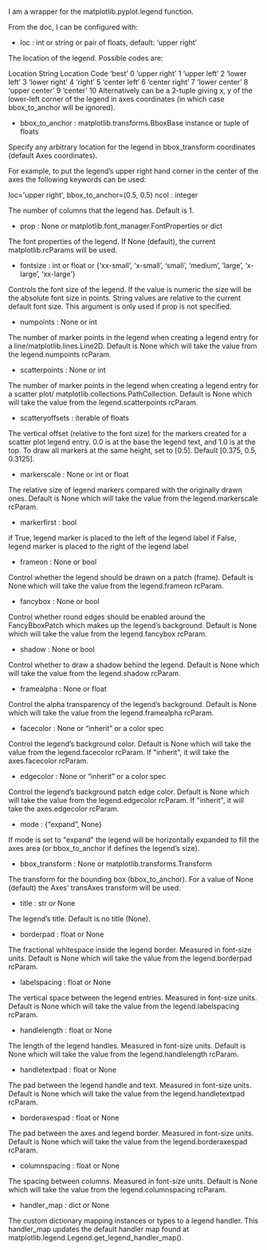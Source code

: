 I am a wrapper for the matplotlib.pyplot.legend function.

From the doc, I can be configured with:
- loc : int or string or pair of floats, default: ‘upper right’

The location of the legend. Possible codes are:

Location String	Location Code
‘best’	0
‘upper right’	1
‘upper left’	2
‘lower left’	3
‘lower right’	4
‘right’	5
‘center left’	6
‘center right’	7
‘lower center’	8
‘upper center’	9
‘center’	10
Alternatively can be a 2-tuple giving x, y of the lower-left corner of the legend in axes coordinates (in which case bbox_to_anchor will be ignored).

- bbox_to_anchor : matplotlib.transforms.BboxBase instance or tuple of floats

Specify any arbitrary location for the legend in bbox_transform coordinates (default Axes coordinates).

For example, to put the legend’s upper right hand corner in the center of the axes the following keywords can be used:

loc='upper right', bbox_to_anchor=(0.5, 0.5)
ncol : integer

The number of columns that the legend has. Default is 1.

- prop : None or matplotlib.font_manager.FontProperties or dict

The font properties of the legend. If None (default), the current matplotlib.rcParams will be used.

- fontsize : int or float or {‘xx-small’, ‘x-small’, ‘small’, ‘medium’, ‘large’, ‘x-large’, ‘xx-large’}

Controls the font size of the legend. If the value is numeric the size will be the absolute font size in points. String values are relative to the current default font size. This argument is only used if prop is not specified.

- numpoints : None or int

The number of marker points in the legend when creating a legend entry for a line/matplotlib.lines.Line2D. Default is None which will take the value from the legend.numpoints rcParam.

- scatterpoints : None or int

The number of marker points in the legend when creating a legend entry for a scatter plot/ matplotlib.collections.PathCollection. Default is None which will take the value from the legend.scatterpoints rcParam.

- scatteryoffsets : iterable of floats

The vertical offset (relative to the font size) for the markers created for a scatter plot legend entry. 0.0 is at the base the legend text, and 1.0 is at the top. To draw all markers at the same height, set to [0.5]. Default [0.375, 0.5, 0.3125].

- markerscale : None or int or float

The relative size of legend markers compared with the originally drawn ones. Default is None which will take the value from the legend.markerscale rcParam.

- markerfirst : bool

if True, legend marker is placed to the left of the legend label if False, legend marker is placed to the right of the legend label

- frameon : None or bool

Control whether the legend should be drawn on a patch (frame). Default is None which will take the value from the legend.frameon rcParam.

- fancybox : None or bool

Control whether round edges should be enabled around the FancyBboxPatch which makes up the legend’s background. Default is None which will take the value from the legend.fancybox rcParam.

- shadow : None or bool

Control whether to draw a shadow behind the legend. Default is None which will take the value from the legend.shadow rcParam.

- framealpha : None or float

Control the alpha transparency of the legend’s background. Default is None which will take the value from the legend.framealpha rcParam.

- facecolor : None or “inherit” or a color spec

Control the legend’s background color. Default is None which will take the value from the legend.facecolor rcParam. If "inherit", it will take the axes.facecolor rcParam.

- edgecolor : None or “inherit” or a color spec

Control the legend’s background patch edge color. Default is None which will take the value from the legend.edgecolor rcParam. If "inherit", it will take the axes.edgecolor rcParam.

- mode : {“expand”, None}

If mode is set to "expand" the legend will be horizontally expanded to fill the axes area (or bbox_to_anchor if defines the legend’s size).

- bbox_transform : None or matplotlib.transforms.Transform

The transform for the bounding box (bbox_to_anchor). For a value of None (default) the Axes’ transAxes transform will be used.

- title : str or None

The legend’s title. Default is no title (None).

- borderpad : float or None

The fractional whitespace inside the legend border. Measured in font-size units. Default is None which will take the value from the legend.borderpad rcParam.

- labelspacing : float or None

The vertical space between the legend entries. Measured in font-size units. Default is None which will take the value from the legend.labelspacing rcParam.

- handlelength : float or None

The length of the legend handles. Measured in font-size units. Default is None which will take the value from the legend.handlelength rcParam.

- handletextpad : float or None

The pad between the legend handle and text. Measured in font-size units. Default is None which will take the value from the legend.handletextpad rcParam.

- borderaxespad : float or None

The pad between the axes and legend border. Measured in font-size units. Default is None which will take the value from the legend.borderaxespad rcParam.

- columnspacing : float or None

The spacing between columns. Measured in font-size units. Default is None which will take the value from the legend.columnspacing rcParam.

- handler_map : dict or None

The custom dictionary mapping instances or types to a legend handler. This handler_map updates the default handler map found at matplotlib.legend.Legend.get_legend_handler_map().